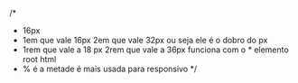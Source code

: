 /*
 * 16px
 *  1em que vale 16px 2em que vale 32px ou seja ele é o dobro do px
 *  1rem que vale a 18 px 2rem que vale a 36px funciona com o * elemento root html
 *  % é a metade é mais usada para responsivo
 */
